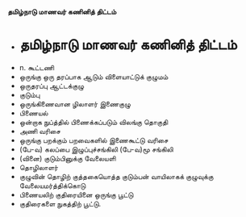 **தமிழ்நாடு மாணவர் கணினித் திட்டம்**
- # தமிழ்நாடு மாணவர் கணினித் திட்டம்
- n. கூட்டணி
- ஒருங்கு ஒரு தரப்பாக ஆடும் விளையாட்டுக் குழுமம்
- ஒருதரப்பு ஆட்டக்குழு
- குடும்பு
- ஒருங்கிணைவான ழிலாளர் இணைகுழு
- பிணையல்
- ஒன்றாக நுப்த்தில் பிணைக்கப்படும் விலங்கு தொகுதி
- அணி வரிசை
-  ஒருங்கு பறக்கும் பறவைகளில் இணைகூட்டு வரிசை
- (பே-வ) கலப்பை இழுப்புச்சங்கிலி (பே-வ)மூ சங்கிலி
- (வினை) குடும்பினுக்கு வேலையளி
- தொழிலாளர்
- குழுவின் தொழிற் குத்தகையொத்த குடும்பன் வாயிலாகக் குழுவுக்கு வேலையமர்த்திக்கொடு
- பிணையலிற் குதிரையினை ஒருங்கு பூட்டு
- குதிரைகளை நுகத்திற் பூட்டு.

